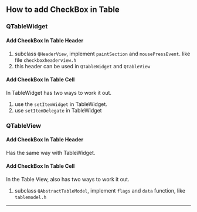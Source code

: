 ## How to add CheckBox in Table

### QTableWidget

#### Add CheckBox In Table Header

1. subclass `QHeaderView`, implement `paintSection` and `mousePressEvent`. like file `checkboxheaderview.h`
2. this header can be used in `QTableWidget` and `QTableView`

#### Add CheckBox In Table Cell

In TableWidget has two ways to work it out.

1. use the `setItemWidget` in TableWidget.
2. use `setItemDelegate` in TableWidget

### QTableView

#### Add CheckBox In Table Header

Has the same way with TableWidget.

#### Add CheckBox In Table Cell

In the Table View, also has two ways to work it out.

1. subclass `QAbstractTableModel`, implement `flags` and `data` function, like `tablemodel.h` 

---

